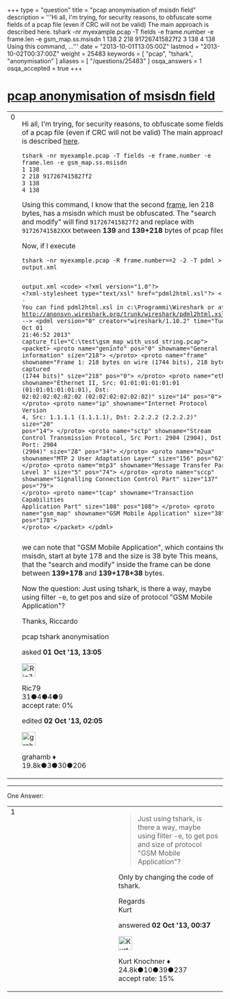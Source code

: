 +++
type = "question"
title = "pcap anonymisation of msisdn field"
description = '''Hi all, I&#x27;m trying, for security reasons, to obfuscate some fields of a pcap file (even if CRC will not be valid) The main approach is described here.  tshark -nr myexample.pcap -T fields -e frame.number -e frame.len -e gsm_map.ss.msisdn 1 138  2 218 917267415827f2 3 138  4 138  Using this command, ...'''
date = "2013-10-01T13:05:00Z"
lastmod = "2013-10-02T00:37:00Z"
weight = 25483
keywords = [ "pcap", "tshark", "anonymisation" ]
aliases = [ "/questions/25483" ]
osqa_answers = 1
osqa_accepted = true
+++

<div class="headNormal">

# [pcap anonymisation of msisdn field](/questions/25483/pcap-anonymisation-of-msisdn-field)

</div>

<div id="main-body">

<div id="askform">

<table id="question-table" style="width:100%;"><colgroup><col style="width: 50%" /><col style="width: 50%" /></colgroup><tbody><tr class="odd"><td style="width: 30px; vertical-align: top"><div class="vote-buttons"><span id="post-25483-upvote" class="ajax-command post-vote up" rel="nofollow" title="I like this post (click again to cancel)"> </span><div id="post-25483-score" class="post-score" title="current number of votes">0</div><span id="post-25483-downvote" class="ajax-command post-vote down" rel="nofollow" title="I dont like this post (click again to cancel)"> </span> <span id="favorite-mark" class="ajax-command favorite-mark" rel="nofollow" title="mark/unmark this question as favorite (click again to cancel)"> </span><div id="favorite-count" class="favorite-count"></div></div></td><td><div id="item-right"><div class="question-body"><p>Hi all, I'm trying, for security reasons, to obfuscate some fields of a pcap file (even if CRC will not be valid) The main approach is described <a href="http://ask.wireshark.org/questions/25437/field-obfuscation">here</a>.</p><pre><code>tshark -nr myexample.pcap -T fields -e frame.number -e frame.len -e gsm_map.ss.msisdn
1 138 
2 218 917267415827f2
3 138 
4 138</code></pre><p>Using this command, I know that the second <a href="http://wiki.wireshark.org/GSMMAP">frame</a>, len 218 bytes, has a msisdn which must be obfuscated. The "search and modify" will find <code>917267415827f2</code> and replace with <code>91726741582XXX</code> between <strong>139</strong> and <strong>139+218</strong> bytes of pcap files</p><p>Now, if I execute</p><pre><code>tshark -nr myexample.pcap -R frame.number==2 -2 -T pdml &gt; output.xml

output.xml
&lt;code&gt;
&lt;?xml version=&quot;1.0&quot;?&gt;
&lt;?xml-stylesheet type=&quot;text/xsl&quot; href=&quot;pdml2html.xsl&quot;?&gt;
&lt;!-- You can find pdml2html.xsl in c:\Programmi\Wireshark or at http://anonsvn.wireshark.org/trunk/wireshark/pdml2html.xsl. --&gt;
&lt;pdml version=&quot;0&quot; creator=&quot;wireshark/1.10.2&quot; time=&quot;Tue Oct 01 21:46:52 2013&quot; capture_file=&quot;C:\test\gsm_map_with_ussd_string.pcap&quot;&gt;
&lt;packet&gt;
  &lt;proto name=&quot;geninfo&quot; pos=&quot;0&quot; showname=&quot;General information&quot; size=&quot;218&quot;&gt;
  &lt;/proto&gt;
  &lt;proto name=&quot;frame&quot; showname=&quot;Frame 1: 218 bytes on wire (1744 bits), 218 bytes captured (1744 bits)&quot; size=&quot;218&quot; pos=&quot;0&quot;&gt;
  &lt;/proto&gt;
  &lt;proto name=&quot;eth&quot; showname=&quot;Ethernet II, Src: 01:01:01:01:01:01 (01:01:01:01:01:01), Dst: 02:02:02:02:02:02 (02:02:02:02:02:02)&quot; size=&quot;14&quot; pos=&quot;0&quot;&gt;
  &lt;/proto&gt;
  &lt;proto name=&quot;ip&quot; showname=&quot;Internet Protocol Version 4, Src: 1.1.1.1 (1.1.1.1), Dst: 2.2.2.2 (2.2.2.2)&quot; size=&quot;20&quot; pos=&quot;14&quot;&gt;
  &lt;/proto&gt;
  &lt;proto name=&quot;sctp&quot; showname=&quot;Stream Control Transmission Protocol, Src Port: 2904 (2904), Dst Port: 2904 (2904)&quot; size=&quot;28&quot; pos=&quot;34&quot;&gt;
  &lt;/proto&gt;
  &lt;proto name=&quot;m2ua&quot; showname=&quot;MTP 2 User Adaptation Layer&quot; size=&quot;156&quot; pos=&quot;62&quot;&gt;
  &lt;/proto&gt;
  &lt;proto name=&quot;mtp3&quot; showname=&quot;Message Transfer Part Level 3&quot; size=&quot;5&quot; pos=&quot;74&quot;&gt;
  &lt;/proto&gt;
  &lt;proto name=&quot;sccp&quot; showname=&quot;Signalling Connection Control Part&quot; size=&quot;137&quot; pos=&quot;79&quot;&gt;
  &lt;/proto&gt;
  &lt;proto name=&quot;tcap&quot; showname=&quot;Transaction Capabilities Application Part&quot; size=&quot;108&quot; pos=&quot;108&quot;&gt;
  &lt;/proto&gt;
&lt;proto name=&quot;gsm_map&quot; showname=&quot;GSM Mobile Application&quot; size=&quot;38&quot; pos=&quot;178&quot;&gt;
&lt;/proto&gt;
&lt;/packet&gt;
&lt;/pdml&gt;</code></pre><p>we can note that "GSM Mobile Application", which contains the msisdn, start at byte 178 and the size is 38 byte This means, that the "search and modify" inside the frame can be done between <strong>139+178</strong> and <strong>139+178+38</strong> bytes.</p><p>Now the question: Just using tshark, is there a way, maybe using filter -e, to get pos and size of protocol "GSM Mobile Application"?</p><p>Thanks, Riccardo</p></div><div id="question-tags" class="tags-container tags"><span class="post-tag tag-link-pcap" rel="tag" title="see questions tagged &#39;pcap&#39;">pcap</span> <span class="post-tag tag-link-tshark" rel="tag" title="see questions tagged &#39;tshark&#39;">tshark</span> <span class="post-tag tag-link-anonymisation" rel="tag" title="see questions tagged &#39;anonymisation&#39;">anonymisation</span></div><div id="question-controls" class="post-controls"></div><div class="post-update-info-container"><div class="post-update-info post-update-info-user"><p>asked <strong>01 Oct '13, 13:05</strong></p><img src="https://secure.gravatar.com/avatar/a5626909eb9fd5bbf9e3ac3861076738?s=32&amp;d=identicon&amp;r=g" class="gravatar" width="32" height="32" alt="Ric79&#39;s gravatar image" /><p><span>Ric79</span><br />
<span class="score" title="31 reputation points">31</span><span title="4 badges"><span class="badge1">●</span><span class="badgecount">4</span></span><span title="4 badges"><span class="silver">●</span><span class="badgecount">4</span></span><span title="9 badges"><span class="bronze">●</span><span class="badgecount">9</span></span><br />
<span class="accept_rate" title="Rate of the user&#39;s accepted answers">accept rate:</span> <span title="Ric79 has no accepted answers">0%</span></p></div><div class="post-update-info post-update-info-edited"><p><span> edited <strong>02 Oct '13, 02:05</strong> </span></p><img src="https://secure.gravatar.com/avatar/d2a7e24ca66604c749c7c88c1da8ff78?s=32&amp;d=identicon&amp;r=g" class="gravatar" width="32" height="32" alt="grahamb&#39;s gravatar image" /><p><span>grahamb ♦</span><br />
<span class="score" title="19834 reputation points"><span>19.8k</span></span><span title="3 badges"><span class="badge1">●</span><span class="badgecount">3</span></span><span title="30 badges"><span class="silver">●</span><span class="badgecount">30</span></span><span title="206 badges"><span class="bronze">●</span><span class="badgecount">206</span></span></p></div></div><div id="comments-container-25483" class="comments-container"></div><div id="comment-tools-25483" class="comment-tools"></div><div class="clear"></div><div id="comment-25483-form-container" class="comment-form-container"></div><div class="clear"></div></div></td></tr></tbody></table>

------------------------------------------------------------------------

<div class="tabBar">

<span id="sort-top"></span>

<div class="headQuestions">

One Answer:

</div>

</div>

<span id="25493"></span>

<div id="answer-container-25493" class="answer accepted-answer">

<table style="width:100%;"><colgroup><col style="width: 50%" /><col style="width: 50%" /></colgroup><tbody><tr class="odd"><td style="width: 30px; vertical-align: top"><div class="vote-buttons"><span id="post-25493-upvote" class="ajax-command post-vote up" rel="nofollow" title="I like this post (click again to cancel)"> </span><div id="post-25493-score" class="post-score" title="current number of votes">1</div><span id="post-25493-downvote" class="ajax-command post-vote down" rel="nofollow" title="I dont like this post (click again to cancel)"> </span> <span class="accept-answer on" rel="nofollow" title="Ric79 has selected this answer as the correct answer"> </span></div></td><td><div class="item-right"><div class="answer-body"><blockquote><p>Just using tshark, is there a way, maybe using filter -e, to get pos and size of protocol "GSM Mobile Application"?</p></blockquote><p>Only by changing the code of tshark.</p><p>Regards<br />
Kurt</p></div><div class="answer-controls post-controls"></div><div class="post-update-info-container"><div class="post-update-info post-update-info-user"><p>answered <strong>02 Oct '13, 00:37</strong></p><img src="https://secure.gravatar.com/avatar/23b7bf5b13bc2c98b2e8aa9869ca5d75?s=32&amp;d=identicon&amp;r=g" class="gravatar" width="32" height="32" alt="Kurt%20Knochner&#39;s gravatar image" /><p><span>Kurt Knochner ♦</span><br />
<span class="score" title="24767 reputation points"><span>24.8k</span></span><span title="10 badges"><span class="badge1">●</span><span class="badgecount">10</span></span><span title="39 badges"><span class="silver">●</span><span class="badgecount">39</span></span><span title="237 badges"><span class="bronze">●</span><span class="badgecount">237</span></span><br />
<span class="accept_rate" title="Rate of the user&#39;s accepted answers">accept rate:</span> <span title="Kurt Knochner has 344 accepted answers">15%</span> </br></p></div></div><div id="comments-container-25493" class="comments-container"></div><div id="comment-tools-25493" class="comment-tools"></div><div class="clear"></div><div id="comment-25493-form-container" class="comment-form-container"></div><div class="clear"></div></div></td></tr></tbody></table>

</div>

<div class="paginator-container-left">

</div>

</hr>

</div>

</div>


